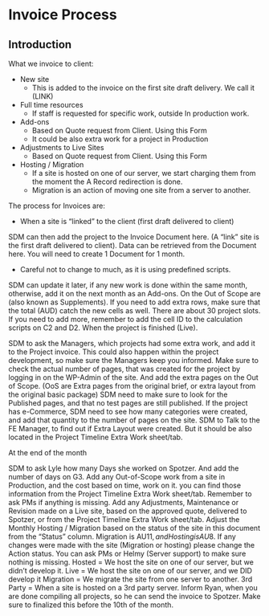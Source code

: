 # Invoice Process

## Introduction
What we invoice to client:
* New site
  * This is added to the invoice on the first site draft delivery. We call it (LINK)
* Full time resources
  * If staff is requested for specific work, outside In production work.
* Add-ons
  * Based on Quote request from Client. Using this Form
  * It could be also extra work for a project in Production
* Adjustments to Live Sites
  * Based on Quote request from Client. Using this Form
* Hosting / Migration
    * If a site is hosted on one of our server, we start charging them from the moment the A Record redirection is done.
    * Migration is an action of moving one site from a server to another.

The process for Invoices are:

* When a site is “linked” to the client (first draft delivered to client)

SDM can then add the project to the Invoice Document here. (A “link” site is the first draft delivered to client). Data can be retrieved from the Document here. You will need to create 1 Document for 1 month.
* Careful not to change to much, as it is using predefined scripts.

SDM can update it later, if any new work is done within the same month, otherwise, add it on the next month as an Add-ons.
On the Out of Scope are (also known as Supplements). If you need to add extra rows, make sure that the total (AUD) catch the new cells as well.
There are about 30 project slots. If you need to add more, remember to add the cell ID to the calculation scripts on C2 and D2.
When the project is finished (Live). 

SDM to ask the Managers, which projects had some extra work, and add it to the Project invoice. This could also happen within the project development, so make sure the Managers keep you informed.
Make sure to check the actual number of pages, that was created for the project by logging in on the WP-Admin of  the site. And add the extra pages on the Out of Scope. (OoS are Extra pages from the original brief, or extra layout from the original basic package)
SDM need to make sure to look for the Published pages, and that no test pages are still published.
If the project has e-Commerce, SDM need to see how many categories were created, and add that quantity to the number of pages on the site.
SDM to Talk to the FE Manager, to find out if Extra Layout were created. But it should be also located in the Project Timeline Extra Work sheet/tab.

At the end of the month

SDM to ask Lyle how many Days she worked on Spotzer. And add the number of days on G3.
Add any Out-of-Scope work from a site in Production, and the cost based on time, work on it. you can find those information from the Project Timeline Extra Work sheet/tab. Remember to ask PMs if anything is missing.
Add any Adjustments, Maintenance or Revision made on a Live site, based on the approved quote, delivered to Spotzer, or from the Project Timeline Extra Work sheet/tab.
Adjust the Monthly Hosting / Migration based on the status of the site in this document from the “Status” column. Migration is AU$11, and Hosting is AU$8. If any changes were made with the site (Migration or hosting) please change the Action status. You can ask PMs or Helmy (Server support) to make sure nothing is missing.
Hosted = We host the site on one of our server, but we didn’t develop it.
Live = We host the site on one of our server, and we DID develop it
Migration = We migrate the site from one server to another.
3rd Party = When a site is hosted on a 3rd party server.
Inform Ryan, when you are done compiling all projects, so he can send the invoice to Spotzer. Make sure to finalized this before the 10th of the month.


